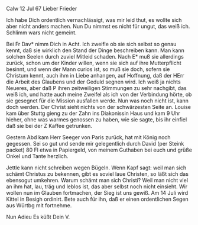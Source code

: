  Calw 12 Jul 67
Lieber Frieder

Ich habe Dich ordentlich vernachlässigt, was mir leid thut, es wollte sich aber nicht anders machen. Nun Du nimmst es nicht für ungut, das weiß ich. Schlimm wars nicht gemeint.

Bei Fr Dav<idson>* nimm Dich in Acht. Ich zweifle ob sie sich selbst so genau kennt, daß sie wirklich den Stand der Dinge beschreiben kann. Man kann solchen Seelen durch zuviel Mitleid schaden. Nach E<ngland>* muß sie allerdings zurück, schon um der Kinder willen, wenn sie sich auf ihre Mutterpflicht besinnt, und wenn der Mann curios ist, so muß sie doch, sofern sie Christum kennt, auch ihm in Liebe anhangen, auf Hoffnung, daß der HErr die Arbeit des Glaubens und der Geduld segnen wird. Ich weiß ja nichts Neueres, aber daß P ihren zeitweiligen Stimmungen zu sehr nachgibt, das weiß ich, und hatte auch meine Zweifel als ich von der Verbindung hörte, ob sie gesegnet für die Mission ausfallen werde. Nun was noch nicht ist, kann doch werden. Der Christ sieht nichts von der schwärzesten Seite an. 
Louise kam über Stuttg gieng zu der Zahn ins Diakonissin Haus und kam 9 Uhr hieher, ohne was warmes genossen zu haben, wie sie sagte, bis ihr einfiel daß sie bei der Z Kaffee getrunken.

Gestern Abd kam Herr Seeger von Paris zurück, hat mit König noch gegessen. Sei so gut und sende mir gelegentlich durch David (per Steink packet) 80 Fl etwa in Papiergeld, von meinem Guthaben bei euch und grüße Onkel und Tante herzlich.

Jettle kann nicht schreiben wegen Bügeln. Wenn Kapf sagt: weil man sich schämt Christus zu bekennen, gibt es soviel laue Christen, so läßt sich das ebensogut umkehren. Warum schämt man sich Christi? Weil man nicht viel an ihm hat, lau, träg und leblos ist, das aber selbst noch nicht einsieht. 
Wir wollen nun im Glauben fortmachen, der Sieg ist uns gewiß. Am 14 Juli wird Kittel in Besigh ordinirt. Bete auch für ihn, daß er einen ordentlichen Segen aus Würtbg mit fortnehme.

 Nun Adieu
 Es küßt Dein V.
